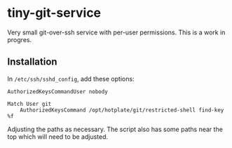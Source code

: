 # tiny-git-service

Very small git-over-ssh service with per-user permissions. This is a work in progres.

## Installation

In `/etc/ssh/sshd_config`, add these options:

    AuthorizedKeysCommandUser nobody
    
    Match User git
        AuthorizedKeysCommand /opt/hotplate/git/restricted-shell find-key %f

Adjusting the paths as necessary. The script also has some paths near the top which will need to be adjusted.
